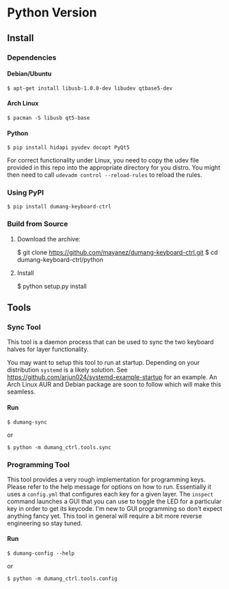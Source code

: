 # Python Version

## Install

### Dependencies

#### Debian/Ubuntu

    $ apt-get install libusb-1.0.0-dev libudev qtbase5-dev

#### Arch Linux

    $ pacman -S libusb qt5-base

#### Python

    $ pip install hidapi pyudev docopt PyQt5

For correct functionality under Linux, you need to copy the udev file provided in this repo into the appropriate directory for you distro. You might then need to call `udevadm control --reload-rules` to reload the rules.

### Using PyPI

    $ pip install dumang-keyboard-ctrl
    
### Build from Source

1. Download the archive:
    
    $ git clone https://github.com/mayanez/dumang-keyboard-ctrl.git
    $ cd dumang-keyboard-ctrl/python
    
2. Install

    $ python setup.py install

## Tools

### Sync Tool

This tool is a daemon process that can be used to sync the two keyboard halves for layer functionality. 

You may want to setup this tool to run at startup. Depending on your distribution `systemd` is a likely solution. See https://github.com/arjun024/systemd-example-startup for an example. An Arch Linux AUR and Debian package are soon to follow which will make this seamless.

#### Run

    $ dumang-sync
     
or 

    $ python -m dumang_ctrl.tools.sync

### Programming Tool

This tool provides a very rough implementation for programming keys. Please refer to the help message for options on how to run. Essentially it uses a `config.yml` that configures each key for a given layer.
The `inspect` command launches a GUI that you can use to toggle the LED for a particular key in order to get its keycode. I'm new to GUI programming so don't expect anything fancy yet. This tool in general will require a bit more reverse engineering so stay tuned.

#### Run

    $ dumang-config --help

or 

    $ python -m dumang_ctrl.tools.config
